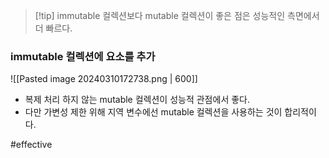 > [!tip] immutable 컬렉션보다 mutable 컬렉션이 좋은 점은 성능적인 측면에서 더 빠르다.
### immutable 컬렉션에 요소를 추가
![[Pasted image 20240310172738.png | 600]]
- 복제 처리 하지 않는 mutable 컬렉션이 성능적 관점에서 좋다.
- 다만 가변성 제한 위해 지역 변수에선 mutable 컬렉션을 사용하는 것이 합리적이다.

#effective 